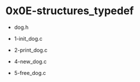 # 0x0E-structures\_typedef

* dog.h

* 1-init\_dog.c

* 2-print\_dog.c

* 4-new\_dog.c

* 5-free\_dog.c

